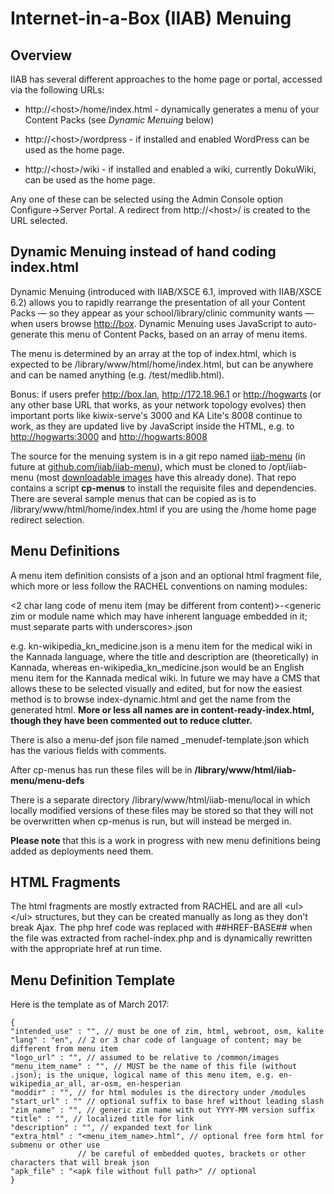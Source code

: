 # Internet-in-a-Box (IIAB) Menuing

## Overview

IIAB has several different approaches to the home page or portal, accessed via the following URLs:

* http://\<host\>/home/index.html - dynamically generates a menu of your Content Packs (see _Dynamic Menuing_ below)

* http://\<host\>/wordpress - if installed and enabled WordPress can be used as the home page.

* http://\<host\>/wiki - if installed and enabled a wiki, currently DokuWiki, can be used as the home page.

Any one of these can be selected using the Admin Console option Configure->Server Portal. A redirect from http://\<host\>/ is created to the URL selected.

## Dynamic Menuing instead of hand coding index.html

Dynamic Menuing (introduced with IIAB/XSCE 6.1, improved with IIAB/XSCE 6.2) allows you to rapidly rearrange the presentation of all your Content Packs &mdash; so they appear as your school/library/clinic community wants &mdash; when users browse [http://box](http://box).  Dynamic Menuing uses JavaScript to auto-generate this menu of Content Packs, based on an array of menu items.

The menu is determined by an array at the top of index.html, which is expected to be /library/www/html/home/index.html, but can be anywhere and can be named anything (e.g. /test/medlib.html).

Bonus: if users prefer http://box.lan, http://172.18.96.1 or [http://hogwarts](http://hogwarts) (or any other base URL that works, as your network topology evolves) then important ports like kiwix-serve's 3000 and KA Lite's 8008 continue to work, as they are updated live by JavaScript inside the HTML, e.g. to [http://hogwarts:3000](http://hogwarts:3000) and [http://hogwarts:8008](http://hogwarts:8008)

The source for the menuing system is in a git repo named [iiab-menu](https://github.com/tim-moody/iiab-menu) (in future at [github.com/iiab/iiab-menu](https://github.com/iiab/iiab-menu)), which must be cloned to /opt/iiab-menu (most [downloadable images](http://download.iiab.io) have this already done). That repo contains a script **cp-menus** to install the requisite files and dependencies. There are several sample menus that can be copied as is to /library/www/html/home/index.html if you are using the /home home page redirect selection.

## Menu Definitions

A menu item definition consists of a json and an optional html fragment file, which more or less follow the RACHEL conventions on naming modules:

<2 char lang code of menu item (may be different from content)>\-\<generic zim or module name which may have inherent language embedded in it; must separate parts with underscores\>.json

e.g. kn-wikipedia_kn_medicine.json is a menu item for the medical wiki in the Kannada language, where the title and description are (theoretically) in Kannada, whereas en-wikipedia_kn_medicine.json would be an English menu item for the Kannada medical wiki.  In future we may have a CMS that allows these to be selected visually and edited, but for now the easiest method is to browse index-dynamic.html and get the name from the generated html.  **More or less all names are in content-ready-index.html, though they have been commented out to reduce clutter.**

There is also a menu-def json file named _menudef-template.json which has the various fields with comments.

After cp-menus has run these files will be in **/library/www/html/iiab-menu/menu-defs**

There is a separate directory /library/www/html/iiab-menu/local in which locally modified versions of these files may be stored so that they will not be overwritten when cp-menus is run, but will instead be merged in.

**Please note** that this is a work in progress with new menu definitions being added as deployments need them.

## HTML Fragments

The html fragments are mostly extracted from RACHEL and are all \<ul\>\</ul\> structures, but they can be created manually as long as they don't break Ajax.  The php href code was replaced with ##HREF-BASE## when the file was extracted from rachel-index.php and is dynamically rewritten with the appropriate href at run time.

## Menu Definition Template

Here is the template as of March 2017:

    {
    "intended_use" : "", // must be one of zim, html, webroot, osm, kalite
    "lang" : "en", // 2 or 3 char code of language of content; may be different from menu item
    "logo_url" : "", // assumed to be relative to /common/images
    "menu_item_name" : "", // MUST be the name of this file (without .json); is the unique, logical name of this menu item, e.g. en-wikipedia_ar_all, ar-osm, en-hesperian
    "moddir" : "", // for html modules is the directory under /modules
    "start_url" : "" // optional suffix to base href without leading slash
    "zim_name" : "", // generic zim name with out YYYY-MM version suffix
    "title" : "", // localized title for link
    "description" : "", // expanded text for link
    "extra_html" : "<menu_item_name>.html", // optional free form html for submenu or other use
                   // be careful of embedded quotes, brackets or other characters that will break json
    "apk_file" : "<apk file without full path>" // optional
    }